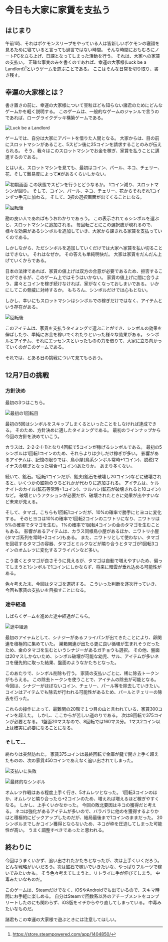 # 今日も大家に家賃を支払う
## はじまり
午前1時、それはポケモンスリープをやっている人は皆新しいポケモンの寝顔を見るために寝ていると言っても過言ではない時間。
そんな時間におもむろにノートPCを立ち上げ、日課となってしまった活動を行う。
それは、大家への家賃の支払い。
正確な事実のみを書くのであれば、幸運の大家様(Luck be a Landlord)[^1]というゲームを遊ぶことである。
ここはそんな日常を切り取り、書き残す。
[^1]:https://store.steampowered.com/app/1404850/

## 幸運の大家様とは？
書き置きの前に、幸運の大家様について豆粒ほども知らない諸君のためにどんなゲームかを軽く説明する。
このゲームは、一般的なゲームのジャンルで言うのであれば、ローグライクデッキ構築ゲームである。

![Luck be a Landlord](images/chap-sytkm-rent/title.png?scale=0.5)

ゲームでは、自分は大家にアパートを借りた人間となる。
大家からは、目の前にスロットマシンがあること、5スピン後に25コインを請求することのみが伝えられる。
そう、我々はこのスロットマシンでお金を稼ぎ、家賃を払うことに邁進するのである。

とはいえ、スロットマシンを見ても、最初はコイン、パール、ネコ、チェリー、花、そして難易度によって❌️があるくらいしかない。

![初期画面](images/chap-sytkm-rent/first.png?scale=0.5)
この状態でスピンを行うとどうなるか。
1コイン減り、スロットマシンが回り。
そして、コイン、パール、ネコ、チェリー、花からそれぞれ1コインずつ手元に加わる。
そして、3択の選択画面が出てくることになる。

![回転後](images/chap-sytkm-rent/roll.png?scale=0.5)

勘の良い人であればもうおわかりであろう。
この表示されてるシンボルを選ぶと、スロットマシンに追加される。
毎回転ごとにこの選択肢が現れるので、様々な効果があるシンボルを追加していき、大家から課される家賃を支払っていくのである。

しかしながら、ただシンボルを追加していくだけでは大家へ家賃を払い切ることはできない。
それはなぜか。
その答えも単純明快だ。
大家は家賃をだんだん上げていくからである。

日本の法律であれば、家賃の値上げは双方の合意が必要であるため、拒否することができるが、このゲーム上ではそうはいかない。
家賃の値上げに間に合うよう、粛々とコインを稼ぎ続けなければ、家がなくなっておしまいである。
いかにしてこの脅威に対峙するか。
もちろん、シンボルだけでは心もとない。

しかし、幸いにもスロットマシンはシンボルでの稼ぎだけではなく、アイテムという存在がある。

![回転後](images/chap-sytkm-rent/item.png?scale=0.5)

このアイテムは、家賃を支払うタイミングで選ぶことができ、シンボルの効果を伸ばしたり、単純にお金を稼いでくれたりといった様々な効果がある。
シンボルとアイテム、それにエッセンスといったものの力を借りて、大家に立ち向かっていくのがこのゲームである。

それでは、とある日の挑戦について見てもらおう。

## 12月7日の挑戦
### 方針決め
最初の3つはこちら。

![最初の1回転目](images/chap-sytkm-rent/xx1.png?scale=0.5)

最初の5回はシンボルをスキップしまくるといったことをしなければ達成できる。
そのため、方針決めに適したタイミングである。
最初のラインナップから今回の方針を決めていこう。

カラスは、2-2-2-(-1)となり4回転で5コインが稼げるシンボルである。
最初の5シンボルは1回転1コインのため、それらよりは少しだけ稼ぎが多い。
影響があるアイテムは、記憶の限りでは、鳥小屋(鳥系シンボル常時+1コイン)、脱税(マイナスの稼ぎとなった場合+1コイン)あたりか。
あまり多くない。

続いて、鉱石。1回転1コインだが、鉱夫(鉱石を破壊し20コイン)などに破壊されると、いくつかの鉱物のうちどれかが代わりに追加される。
アイテムは、ケルナイトのカイル(鉱石等常時+1コイン)、ツルハシ(鉱石が破壊されると10コイン)など。
破壊というアクションが必要だが、破壊されたときに効果が出やすいなど未来が見える。

そして、タマゴ。こちらも1回転1コインだが、10%の確率で勝手にヒヨコに変化する。
そのヒヨコは10%の確率で1回転2コインのニワトリになり、ニワトリは5%の確率でタマゴを生む。
1%の確率で1回転4コインの金のタマゴを生むこともある。
影響があるアイテムは、カラス同様鳥小屋があるほか、ニワトリ小屋(タマゴ系列を常時+2コイン)もある。
また、ニワトリとして使わない、タマゴを回収するタマゴの容器、タマゴとミルクなどが隣り合うとタマゴが1回転3コインのオムレツに変化するフライパンなど多い。

こう書くとタマゴが良さそうに見えるが、タマゴは自動で増えやすいため、偏ってしまうと1シンボルで1コインにしかならず、将来に暗雲が垂れ込める可能性がある。

色々考えた末、今回はタマゴを選択する。
こういった判断を逐次行っていき、今回も家賃の支払いを目指すことになる。

### 途中経過
しばらくゲームを進めた途中経過がこちら。

![途中経過](images/chap-sytkm-rent/xx2.png?scale=0.5)

最初のアイテムとして、シナジーがあるフライパンが出てきたことにより、卵関連を積極的に集めていた。
巣箱関連が出たら更に良い循環が生まれそうだったため、金のタマゴを生むというシナジーがあるガチョウも選択。
その他、盤面は20マスしかないため、シンボル破壊が可能な幼児、サル、アイテムが多いネコを優先的に取った結果、盤面のようなかたちとなった。

このあたりで、シンボル削除も行う。
家賃の支払いごとに、稀に除去トークンがもらえる。
この除去トークンを使うことで、アイテムの除去が可能となる。
今回は、シナジーがほぼないコイン、チェリー、パール等を除去していきたい。
コインはアイテムでも除去が行われる可能性があるため、パールとチェリーの除去を行った。

これらの操作によって、最難関の20階で１つ目の山と言われている、家賃300コインを超えた。
しかし、ここからが苦しい道のりである。
次は8回転で375コインが必要となる。
1盤面20マスなので、8回転では160マス分。
1マス2コイン以上は確実に必要になることになる。

### そして…
終わりは突然訪れた。
家賃375コインは最終回転で金庫が鍵で開き上手く超えたものの、次の家賃450コインであえなく追い出されてしまった。

![支払いに失敗](images/chap-sytkm-rent/xx4.png?scale=0.5)

![最終的なシンボル](images/chap-sytkm-rent/xx3.png?scale=0.5)

オムレツ作戦はある程度上手く行き、5オムレツとなった。
1回転3コインのほか、オムレツと隣り合ったら+2コインのため、増えれば増えるほど稼ぎやすくなる。
しかし、上手くいかなかった。
今回の敗北要因はネコの獲得だと考える。
ネコは強化があるアイテムが多いので、バラバラに他のを獲得するよりかはと積極的にピックアップしたのだが、結局最後まで1コインのままだった。
20シンボルまでしかコイン獲得とならないため、ネコが枠を圧迫してしまった可能性が高い。
うまく調整すべきであったと思われる。

## 終わりに
今回はうまくいかず、追い出されたかたちとなったが、次は上手くいくだろう。
どんな戦略がいいだろう。次は鉱石で稼いでいきたいな、やっぱりフルーツで稼いでみたいかも。
そう色々考えてしまうと、リトライに手が伸びてしまう。
中毒みたいなものだ。

このゲームは、Steamだけでなく、iOSやAndroidでも出ているので、スキマ時間にお手軽に楽しめる。
自分はSteamで回数系以外のアチーブメントをコンプリートしたのにも関わらず、iOS版をイチからやり直してしまっている。
中毒みたいなものだ。

諸君もこの幸運の大家様で遊ぶときには注意してほしい。